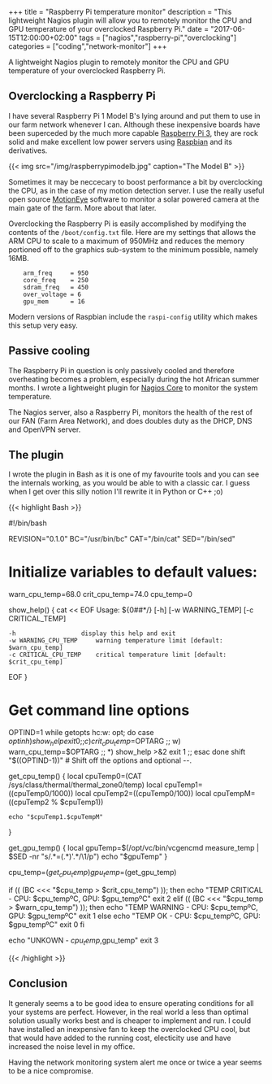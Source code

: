 +++
title = "Raspberry Pi temperature monitor"
description = "This lightweight Nagios plugin will allow you to remotely monitor the CPU and GPU temperature of your overclocked Raspberry Pi."
date = "2017-06-15T12:00:00+02:00"
tags = ["nagios","raspberry-pi","overclocking"]
categories = ["coding","network-monitor"]
+++

[//]: # (TODO:  Add links to GitHub page)

A lightweight Nagios plugin to remotely monitor the CPU and GPU temperature of your overclocked Raspberry Pi.

## Overclocking a Raspberry Pi
I have several Raspberry Pi 1 Model B's lying around and put them to use in our farm network whenever I can. Although 
these inexpensive boards have been superceded by the much more capable <a href="https://www.raspberrypi.org/products/raspberry-pi-3-model-b/">
Raspberry Pi 3</a>, they are rock solid and make excellent low power servers using <a href="http://raspbian.org/">Raspbian</a> and its 
derivatives. 

{{< img src="/img/raspberrypimodelb.jpg" caption="The Model B" >}}

Sometimes it may be neccecary to boost performance a bit by overclocking the CPU, as in the case of my motion detection
server. I use the really useful open source <a href="https://github.com/ccrisan/motioneye">MotionEye</a> software to monitor
a solar powered camera at the main gate of the farm. More about that later. 

Overclocking the Raspberry Pi is easily accomplished by modifying the contents of the `/boot/config.txt` file. 
Here are my settings that allows the ARM CPU to scale to a maximum of 950MHz and reduces the memory 
portioned off to the graphics sub-system to the minimum possible, namely 16MB.

```
    arm_freq     = 950
    core_freq    = 250
    sdram_freq   = 450
    over_voltage = 6
    gpu_mem      = 16
```

Modern versions of Raspbian include the `raspi-config` utility which makes this setup very easy. 

## Passive cooling
The Raspberry Pi in question is only passively cooled and therefore overheating becomes a problem, especially during the hot African 
summer months. I wrote a lightweight plugin for <a href="https://www.nagios.org/projects/nagios-core/">Nagios Core</a> to monitor the 
system temperature.

The Nagios server, also a Raspberry Pi, monitors the health of the rest of our FAN (Farm Area Network), and does doubles duty as the DHCP, DNS and OpenVPN 
server.


## The plugin
I wrote the plugin in Bash as it is one of my favourite tools and you can see the internals working, as you would be able to with  a 
classic car. I guess when I get over this silly notion I'll rewrite it in Python or C++ ;o)

{{< highlight Bash >}}

#!/bin/bash

REVISION="0.1.0"
BC="/usr/bin/bc"
CAT="/bin/cat"
SED="/bin/sed"

# Initialize variables to default values:
warn_cpu_temp=68.0
crit_cpu_temp=74.0
cpu_temp=0

show_help() {
cat << EOF
Usage: ${0##*/} [-h] [-w WARNING_TEMP] [-c CRITICAL_TEMP]

    -h                  display this help and exit
    -w WARNING_CPU_TEMP     warning temperature limit [default: $warn_cpu_temp]
    -c CRITICAL_CPU_TEMP    critical temperature limit [default: $crit_cpu_temp]
EOF
}

# Get command line options
OPTIND=1
while getopts hc:w: opt; do
    case $opt in
        h)
            show_help
            exit 0
            ;;
        c)  crit_cpu_temp=$OPTARG
            ;;
        w)  warn_cpu_temp=$OPTARG
            ;;
        *)
            show_help >&2
            exit 1
            ;;
    esac
done
shift "$((OPTIND-1))" # Shift off the options and optional --.

get_cpu_temp() {
    local cpuTemp0=$($CAT /sys/class/thermal/thermal_zone0/temp)
    local cpuTemp1=$(($cpuTemp0/1000))
    local cpuTemp2=$(($cpuTemp0/100))
    local cpuTempM=$(($cpuTemp2 % $cpuTemp1))

    echo "$cpuTemp1.$cpuTempM"
}

get_gpu_temp() {
    local gpuTemp=$(/opt/vc/bin/vcgencmd measure_temp | $SED -nr "s/.*=(.*)'.*/\1/p")
    echo "$gpuTemp"
}

cpu_temp=$(get_cpu_temp)
gpu_temp=$(get_gpu_temp)

if (( $($BC <<< "$cpu_temp > $crit_cpu_temp") )); then
    echo "TEMP CRITICAL - CPU: $cpu_tempºC, GPU: $gpu_tempºC"
    exit 2
elif (( $($BC <<< "$cpu_temp > $warn_cpu_temp") )); then
    echo "TEMP WARNING - CPU: $cpu_tempºC, GPU: $gpu_tempºC"
    exit 1
else
    echo "TEMP OK - CPU: $cpu_tempºC, GPU: $gpu_tempºC"
    exit 0
fi

echo "UNKOWN - $cpu_temp,$gpu_temp"
exit 3

{{< /highlight >}}

## Conclusion
It generaly seems a to be good idea to ensure operating conditions for all your systems are perfect. However, in the real world 
a less than optimal solution usually works best and is cheaper to implement and run. I could have installed an inexpensive fan to keep
the overclocked CPU cool, but that would have added to the running cost, electicity use and have increased the noise level in my office. 

Having the network monitoring system alert me once or twice a year seems to be a nice compromise.

